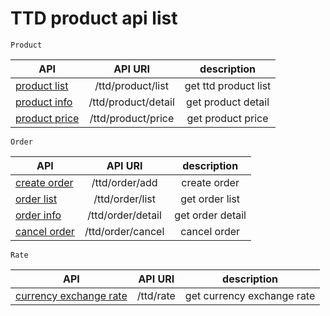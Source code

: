 
# TTD product api list

    Product
    
| API                                   |         API URI       |    description          |
| --------------------------------------|:---------------------:|:-------------:|
| [product list](./product/ttd/list.md)        |  /ttd/product/list  |  get ttd product list      |
| [product info](./product/ttd/detail.md)        |  /ttd/product/detail  |  get product detail    |
| [product price](./product/ttd/price.md)        |  /ttd/product/price  |  get product price      |

    Order

| API                                   |         API URI       |    description          |
| --------------------------------------|:---------------------:|:-------------:|
| [create order](./order/ttd/add.md)        |  /ttd/order/add  |  create order      |
| [order list](./order/ttd/list.md)        |  /ttd/order/list  |  get order list      |
| [order info](./order/ttd/detail.md)        |  /ttd/order/detail  |  get order detail      |
| [cancel order](./order/ttd/cancel.md)        |  /ttd/order/cancel  |  cancel order      |

    Rate
    
| API                                   |         API URI       |    description          |
| --------------------------------------|:---------------------:|:-------------:|
| [currency exchange rate](./product/ttd/rate.md)        |  /ttd/rate  |  get currency exchange rate      |